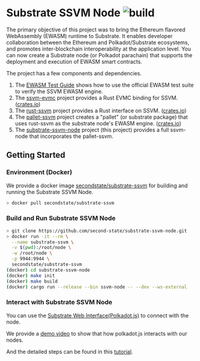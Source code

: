 # Substrate SSVM Node ![build](https://github.com/second-state/substrate-ssvm-node/workflows/build/badge.svg)

The primary objective of this project was to bring the Ethereum flavored WebAssembly (EWASM) runtime to Substrate. It enables developer collaboration between the Ethereum and Polkadot/Substrate ecosystems, and promotes inter-blockchain interoperability at the application level. You can now create a Substrate node (or Polkadot parachain) that supports the deployment and execution of EWASM smart contracts.

The project has a few components and dependencies.

1. The [EWASM Test Guide](https://github.com/second-state/rust-ssvm/blob/master/docs/EWASM_TEST.md) shows how to use the official EWASM test suite to verify the SSVM EWASM engine.
2. The [ssvm-evmc](https://github.com/second-state/evmc) project provides a Rust EVMC binding for SSVM. ([crates.io](https://crates.io/crates/ssvm-evmc-client/6.3.1-rc4))
3. The [rust-ssvm](https://github.com/second-state/rust-ssvm) project provides a Rust interface on SSVM. ([crates.io](https://crates.io/crates/rust-ssvm/0.1.0-rc2))
4. The [pallet-ssvm](https://github.com/second-state/pallet-ssvm) project creates a "pallet" (or substrate package) that uses rust-ssvm as the substrate node's EWASM engine. ([crates.io](https://crates.io/crates/pallet-ssvm/0.1.0-rc2))
5. The [substrate-ssvm-node](https://github.com/second-state/substrate-ssvm-node) project (this project) provides a full ssvm-node that incorporates the pallet-ssvm.

## Getting Started

### Environment (Docker)

We provide a docker image [secondstate/substrate-ssvm](https://hub.docker.com/r/secondstate/substrate-ssvm) for building and running the Substrate SSVM Node.

```bash
> docker pull secondstate/substrate-ssvm
```

### Build and Run Substrate SSVM Node

```bash
> git clone https://github.com/second-state/substrate-ssvm-node.git
> docker run -it --rm \
  --name substrate-ssvm \
  -v $(pwd):/root/node \
  -w /root/node \
  -p 9944:9944 \
  secondstate/substrate-ssvm
(docker) cd substrate-ssvm-node
(docker) make init
(docker) make build
(docker) cargo run --release --bin ssvm-node -- --dev --ws-external
```

### Interact with Substrate SSVM Node

You can use the [Substrate Web Interface(Polkadot.js)](https://polkadot.js.org/apps) to connect with the node.

We provide a [demo video](https://drive.google.com/open?id=1sR41n8fdLJD66Skcq8f7hyLRRQzSX9KF) to show that how polkadot.js interacts with our nodes.

And the detailed steps can be found in this [tutorial](./docs/interact-using-web.md).
